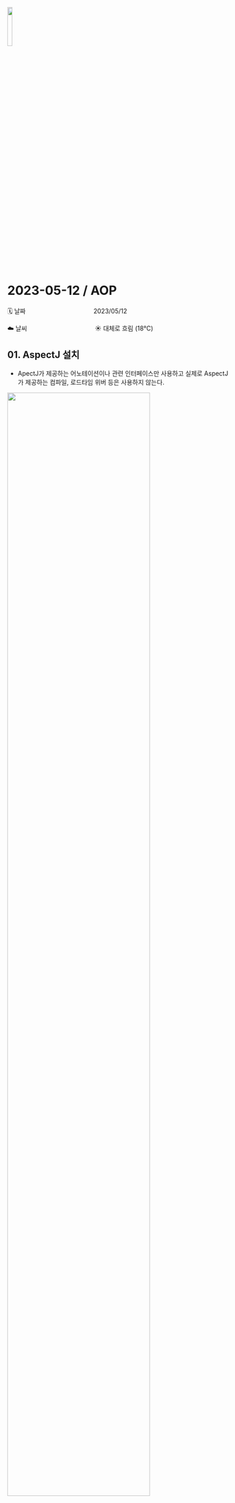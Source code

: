 <img src="https://noticon-static.tammolo.com/dgggcrkxq/image/upload/v1566778017/noticon/ytjm1rralodyhvuggrpu.png" height="15%" width="15%"> <br/>

# 2023-05-12 / AOP

🗓️ 날짜           2023/05/12

☁️ 날씨           ☀️ 대체로 흐림 (18°C)

## 01. AspectJ 설치

- ApectJ가 제공하는 어노테이션이나 관련 인터페이스만 사용하고 실제로 AspectJ가 제공하는 컴파일, 로드타임 위버 등은 사용하지 않는다.

<img src="https://github.com/juhee99/Msa-Dkteckin-fullstack/assets/55836020/652c57a1-9d9f-48d6-b3f5-1832c45ce45e" width="80%" />

file→Project structure → libraries→aspectjweaver:1.9.9

## 02. 관점 지향 프로그래밍(AOP)

💡 어떤 기능을 구현할 때 가각의 하나의 관점으로 보며 그 관점을 기준으로 묶어서 개발하는 방식 ⇒ `핵심 기능과 부가 기능을 나눠`서 개발

- 여러 핵심 기능에 반복되는 부가 기능을 하나의 공통 로직으로 처리하도록 모듈화 하여 삽입하는 방식 AOP
- aspect : 어느 시점에 어떤 기능이 필요하다.
- advice : 부가 기능
- advisor : 어느 시점에서 어떤 부가 기능

### 2.1AOP 구현 방법

1. 컴파일 과정에 삽입 (Spring은 지원 안함, 컴파일 시점)
2. 바이트코드를 메모리에 로드하는 과정에서 삽입(LTW) (눈으로 보기 어려움, 클래스 로딩 시점)
3. **프록시 패턴을 이용** (일반적인 방법, 스프링 지원, 런타임 시점)


## 03. 프록시 패턴(Proxy Pattern)

💡  대리자, 대리인의 의미로 프록시에게 어떤 일을 대신 시키는 것이다.

- 어떤 객체를 사용 할 때, 객체를 직접적으로 참조하는 것이 아닌 해당 객체를 대신하는 객체(proxy)통해 대상 객체에 접근 하는 방식
- 대리자는 실제 서비스와 같은 이름의 메서드를 구현, 이때 `인터페이스`를 사용
- 대리자는 실제 서비스에 대한 참조 변수를 갖는다
- 실제 대상 코드는 그래로 유지 되고 프록시를 통해 부가 기능이 적용
- 프록시는 메서드 오버라이딩 개념으로 동작하기 때문에 메서드에서만 적용 가능 → 스프링 빈에서만 적용 가능
- 인터페이스
    - service(인터페이스 상속)
    - proxy (인터페이스 상속)

<img src="https://github.com/juhee99/Msa-Dkteckin-fullstack/assets/55836020/a6bd08eb-63e9-401b-ba86-36c9b8ea8fba" width="80%" />

- bean은 client가 사용하는 객체
- bean의 인터페이스 유무에 따라 사용방식이 달라지는데 현재는 CGLib만 사용한다

## 04. AOP 용어

<img src="https://github.com/juhee99/Msa-Dkteckin-fullstack/assets/55836020/c67d0339-74e3-4554-9c36-bf2ce94268ec" width="80%"/>

| JoinPoint | advice가 적용될 수 있는 모든 위치를 말한다.                                                    프록시 방식에서는  조인 포인트는 항상 메서드 실행 시점 |
| --- | --- |
| Piontcut | 조인 포인트 중에서 advice가 적용될 위치를 선별하는 기능                         프록시 방식에서 조인 포인트 중에서 어떤 위치에 실행 시킬지가 포인트 컷 |
| Target |  advice의 대상이 되는 객체                                                                                 Pointcut으로 결정됨 |
| Advice | 실질적인 부가 기능 로직을 정의하는 곳                                                                    특정 조인 포인트에서 Aspect에 의해 취해지는 조치 |
| Aspect | Advice + Pointcut을 모듈화 한 것 |
| Advisor | Advice+pointcut 한 쌍 |
| Weaving | Pointcut으로 결정한 타겟의 JoinPoint 에 Advice를 적용하는 것 |

## 05. 어노테이션 정리

- Aspect 어노테이션을 이용하여 Aspect 클래스에 Advice와 Pointcut을 설정
- aop:aspectj-autoproxy/를 추가 ⇒xml 파일에
- Aspect Class를 빈으로 등록(@Component)

### 5.1 어노테이션 종류

- @Aspect : Aspect 클래스 선언
- @Before(”pointcut”)
    - 조인 포인트 실행 이전에 실행, target 메서드 수행 전에 실행
- @AfterReturning(”pointcut”)
    - 조인 포인트가 정상 완료 후 실행
- @AfterThrowing(pointcut="", throwing="")
    - 메서드가 예외를 던지는 경우, 예외 조작 불가능
- @After("pointcut")
    - 조인 포인트의 예외 동작과 무좐하게 실행
    - *매개변수로 JoinPoint은 조건에 만족하는 pointcut의 정보를 불러 올 수 있다*
- @Around("point") : 전반적
    - 다른 4가지 어노테이션을 모두 포함하는 어노테이션 ⇒ 여러개 처리할 수 있음
    - Around 메서드 인자로 ProceedingJoinPoint를 가질 수 있다.
    - *@Around*("within(패키지.클래스명)") → 클래스 내에 있는 모든 메소드
    - Advice로 예외 처리를 대신할려면  Around로 예외 처리 해야한다,
- @Pointcut(”execution(조건)”)

### 5.2 동작 순서

`Around -> Before -> AfterThrowing -> AfterReturning -> After -> Around`

### 5.3 포인트컷 정의

💡 Pointcut은 Advice가 적용될 위치를 선별하는 기능

- execution([접근제어자] 반환타입 [선언타입]메서드이름(파라미터) [예외])
    - 실질적으로 가장 많이 사용
- within
    - within은 클래스 타입을 지정하는 것으로 그 안에 모든 메서드가 매칭
    - execution 에서 타입부분만 사용하는 것과 동일
- bean
    - 스프링 빈의 이름으로 AOP 적용 여부를 지정
    - 스프링에서만 사용 가능

> *joinPoint.getSignature().getName() -> joinPoint에 해당하는 메소드 호출 가능*
> 
> 
>

## 기타

- StopWatch sw = new StopWatch(); → 스탑워치를 실행하는 객체
- sw.start() ~ sw.stop(); ⇒ 이 사이에 실행되는 로직의 걸리는 시간

## 06. Exercise /AOP

<details>
<summary> 📜AOP 실습 펼쳐보기</summary>
<div markdown="1">


[5월12일_1.pdf](https://github.com/juhee99/Msa-Dkteckin-fullstack/files/11475119/5.12._1.pdf)

1️⃣ **[ 실습 1 ]**

```java
@Component
@Aspect
public class AOPLab1 {
    @Pointcut("execution(public * com.example.springedu.controller.HelloController.*(..))")
    public void hello(){}

    @Before("hello()")
    public void before(){
        System.out.println("[AOP]hello 수행전");
    }

    @After("hello()")
    public void after(){
        System.out.println("[AOP]hello 수행 후");
    }
}
```

2️⃣ **[ 실습 2]**

```java
@Component
@Aspect
public class AOPLab2 {

    @Before("execution(public * com.example.springedu.controller.MultiController.select*())")
    public void before(){
        System.out.println("[AOP]select_proc 수행전");
    }

    @After("execution(public * com.example.springedu.controller.MultiController.select*())")
    public void after(){
        System.out.println("[AOP]select_proc 수행후");
    }
}
```

3️⃣ **[실습 3]**

```java
@Slf4j
@Component
@Aspect
public class AOPLab3 {

    @Around("within(com.example.springedu.controller.EmpController)")
    public Object around(ProceedingJoinPoint jp)  {
        Object result = null;
        StopWatch sw = new StopWatch();
        sw.start();
        try {
            result = jp.proceed();
        }catch(Throwable e) {
            System.out.println(":::오류 발생 메시지 : " + e.getMessage());
        }
        sw.stop();
        log.info(jp.getTarget().getClass().getName()+"  [LOG]-수행시간"+sw.getTotalTimeMillis()+"밀리초");
        return result;
    }
}
```
</div>
</details>
